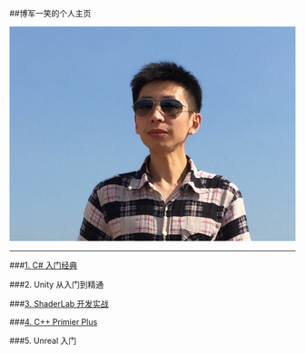 ##博军一笑的个人主页

![博军一笑](/assets/头像.JPG)

---


###[1. C# 入门经典](https://shenjun4csharp.github.io/csharphtml/)

###2. Unity 从入门到精通

###[3. ShaderLab 开发实战](https://shenjun4shader.github.io/shaderhtml/)

###[4. C++ Primier Plus](https://shenjun4cplusplus.github.io/cplusplushtml/)

###5. Unreal 入门

